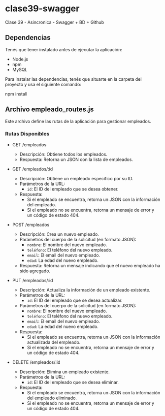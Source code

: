 # clase39-swagger
Clase 39 - Asincronica - Swagger + BD + Github

## Dependencias

Tenés que tener instalado antes de ejecutar la aplicación:

- Node.js  
- npm
- MySQL

Para instalar las dependencias, tenés que situarte en la carpeta del proyecto y usa el siguiente comando:

npm install

## Archivo empleado_routes.js

Este archivo define las rutas de la aplicación para gestionar empleados.

### Rutas Disponibles

- GET /empleados
  - Descripción: Obtiene todos los empleados.
  - Respuesta: Retorna un JSON con la lista de empleados.

- GET /empleados/:id
  - Descripción: Obtiene un empleado específico por su ID.
  - Parámetros de la URL:
    - `id`: El ID del empleado que se desea obtener.
  - Respuesta:
    - Si el empleado se encuentra, retorna un JSON con la información del empleado.
    - Si el empleado no se encuentra, retorna un mensaje de error y un código de estado 404.

- POST /empleados
  - Descripción: Crea un nuevo empleado.
  - Parámetros del cuerpo de la solicitud (en formato JSON):
    - `nombre`: El nombre del nuevo empleado.
    - `teléfono`: El teléfono del nuevo empleado.
    - `email`: El email del nuevo empleado.
    - `edad`: La edad del nuevo empleado.
  - Respuesta: Retorna un mensaje indicando que el nuevo empleado ha sido agregado.

- PUT /empleados/:id
  - Descripción: Actualiza la información de un empleado existente.
  - Parámetros de la URL:
    - `id`: El ID del empleado que se desea actualizar.
  - Parámetros del cuerpo de la solicitud (en formato JSON):
    - `nombre`: El nombre del nuevo empleado.
    - `teléfono`: El teléfono del nuevo empleado.
    - `email`: El email del nuevo empleado.
    - `edad`: La edad del nuevo empleado.
  - Respuesta:
    - Si el empleado se encuentra, retorna un JSON con la información actualizada del empleado.
    - Si el empleado no se encuentra, retorna un mensaje de error y un código de estado 404.

- DELETE /empleados/:id
  - Descripción: Elimina un empleado existente.
  - Parámetros de la URL:
    - `id`: El ID del empleado que se desea eliminar.
  - Respuesta:
    - Si el empleado se encuentra, retorna un JSON con la información del empleado eliminado.
    - Si el empleado no se encuentra, retorna un mensaje de error y un código de estado 404.
